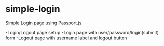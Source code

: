 # simple-login
Simple Login page using Passport.js

-Login/Logout page setup
-Login page with user/password/login(submit) form
-Logout page with username label and logout button
